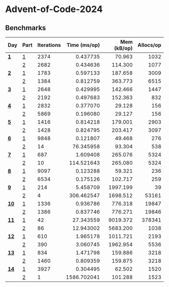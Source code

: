 # Advent-of-Code-2024

## Benchmarks

| Day             | Part                | Iterations | Time (ms/op) | Mem (kB/op) | Allocs/op |
| --------------- | ------------------- | ---------- | -----------: | ----------: | --------: |
| [**1**](day01)  | [1](day01/part1.go) | 2374       |     0.437735 |      70.963 |      1032 |
|                 | [2](day01/part2.go) | 2682       |     0.434636 |     114.300 |      1077 |
| [**2**](day02)  | [1](day02/part1.go) | 1783       |     0.597133 |     187.658 |      3009 |
|                 | [2](day02/part2.go) | 1384       |     0.812759 |     363.773 |      6515 |
| [**3**](day03)  | [1](day03/part1.go) | 2648       |     0.429995 |     142.466 |      1447 |
|                 | [2](day03/part2.go) | 2192       |     0.497683 |     152.363 |       832 |
| [**4**](day04)  | [1](day04/part1.go) | 2832       |     0.377070 |      29.128 |       156 |
|                 | [2](day04/part2.go) | 5869       |     0.196080 |      29.127 |       156 |
| [**5**](day05)  | [1](day05/part1.go) | 1416       |     0.814218 |     179.001 |      2903 |
|                 | [2](day05/part2.go) | 1428       |     0.824795 |     203.417 |      3097 |
| [**6**](day06)  | [1](day06/part1.go) | 9848       |     0.121807 |      49.468 |       276 |
|                 | [2](day06/part2.go) | 14         |    76.345958 |      93.304 |       538 |
| [**7**](day07)  | [1](day07/part1.go) | 687        |     1.609408 |     265.076 |      5324 |
|                 | [2](day07/part2.go) | 10         |   114.521643 |     265.080 |      5324 |
| [**8**](day08)  | [1](day08/part1.go) | 9097       |     0.123288 |      59.321 |       236 |
|                 | [2](day08/part2.go) | 6534       |     0.175126 |     102.717 |       259 |
| [**9**](day09)  | [1](day09/part1.go) | 214        |     5.458709 |    1997.199 |        39 |
|                 | [2](day09/part2.go) | 4          |   306.462547 |    1698.512 |     53161 |
| [**10**](day10) | [1](day10/part1.go) | 1336       |     0.936786 |     776.318 |     19847 |
|                 | [2](day10/part2.go) | 1386       |     0.837746 |     776.271 |     19846 |
| [**11**](day11) | [1](day11/part1.go) | 42         |    27.343559 |    9019.372 |    378341 |
|                 | [2](day11/part2.go) | 86         |    12.943002 |    5683.200 |      1038 |
| [**12**](day12) | [1](day12/part1.go) | 610        |     1.965178 |    1011.721 |      2193 |
|                 | [2](day12/part2.go) | 390        |     3.060745 |    1962.954 |      5536 |
| [**13**](day13) | [1](day13/part1.go) | 834        |     1.471798 |     159.886 |      3218 |
|                 | [2](day13/part2.go) | 1460       |     0.809359 |     159.875 |      3218 |
| [**14**](day14) | [1](day14/part1.go) | 3927       |     0.304495 |      62.502 |      1520 |
|                 | [2](day14/part2.go) | 1          |  1586.702041 |     101.288 |      1523 |
